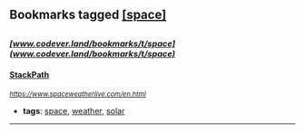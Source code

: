 ## Bookmarks tagged [[space]](https://www.codever.land/search?q=[space])

_<sup><sup>[www.codever.land/bookmarks/t/space](www.codever.land/bookmarks/t/space)</sup></sup>_
---
#### [StackPath](https://www.spaceweatherlive.com/en.html)
_<sup>https://www.spaceweatherlive.com/en.html</sup>_

* **tags**: [space](../tagged/space.md), [weather](../tagged/weather.md), [solar](../tagged/solar.md)
---
